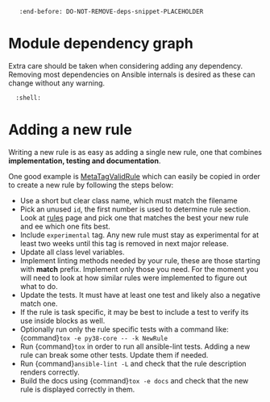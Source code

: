 ```{include} ../.github/CONTRIBUTING.md
   :end-before: DO-NOT-REMOVE-deps-snippet-PLACEHOLDER
```

# Module dependency graph

Extra care should be taken when considering adding any dependency. Removing
most dependencies on Ansible internals is desired as these can change
without any warning.

```{command-output} _PIP_USE_IMPORTLIB_METADATA=0 pipdeptree -p ansible-lint
  :shell:

```

# Adding a new rule

Writing a new rule is as easy as adding a single new rule, one that combines
**implementation, testing and documentation**.

One good example is [MetaTagValidRule] which can easily be copied in order
to create a new rule by following the steps below:

- Use a short but clear class name, which must match the filename
- Pick an unused `id`, the first number is used to determine rule section.
  Look at [rules](rules.md) page and pick one that matches the best
  your new rule and ee which one fits best.
- Include `experimental` tag. Any new rule must stay as
  experimental for at least two weeks until this tag is removed in next major
  release.
- Update all class level variables.
- Implement linting methods needed by your rule, these are those starting with
  **match** prefix. Implement only those you need. For the moment you will need
  to look at how similar rules were implemented to figure out what to do.
- Update the tests. It must have at least one test and likely also a negative
  match one.
- If the rule is task specific, it may be best to include a test to verify its
  use inside blocks as well.
- Optionally run only the rule specific tests with a command like:
  {command}`tox -e py38-core -- -k NewRule`
- Run {command}`tox` in order to run all ansible-lint tests. Adding a new rule
  can break some other tests. Update them if needed.
- Run {command}`ansible-lint -L` and check that the rule description renders
  correctly.
- Build the docs using {command}`tox -e docs` and check that the new rule is
  displayed correctly in them.

[metatagvalidrule]: https://github.com/ansible/ansible-lint/blob/main/src/ansiblelint/rules/meta_no_tags.py

